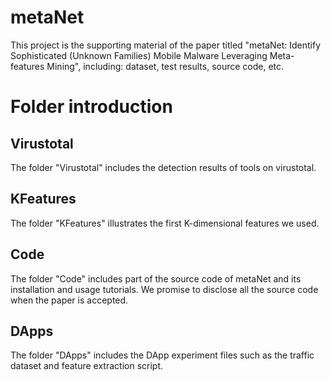 # metaNet
This project is the supporting material of the paper titled "metaNet: Identify Sophisticated (Unknown Families) Mobile Malware Leveraging Meta-features Mining", including: dataset, test results, source code, etc.

# Folder introduction

## Virustotal
The folder "Virustotal" includes the detection results of tools on virustotal.

## KFeatures
The folder "KFeatures" illustrates the first K-dimensional features we used.

## Code
The folder "Code" includes part of the source code of metaNet and its installation and usage tutorials. We promise to disclose all the source code when the paper is accepted.

## DApps

The folder "DApps" includes the DApp experiment files such as the traffic dataset and feature extraction script.
